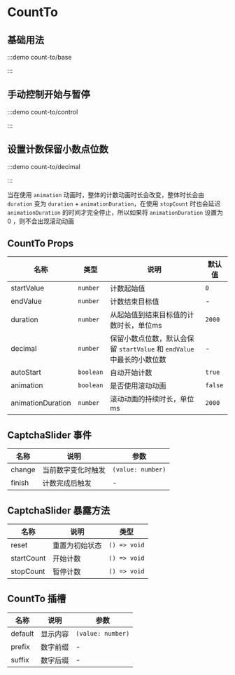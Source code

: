 # CountTo

## 基础用法

:::demo count-to/base

:::

## 手动控制开始与暂停

:::demo count-to/control

:::

## 设置计数保留小数点位数

:::demo count-to/decimal

:::

当在使用 `animation` 动画时，整体的计数动画时长会改变，整体时长会由 `duration` 变为 `duration` + `animationDuration`，在使用 `stopCount` 时也会延迟 `animationDuration` 的时间才完全停止，所以如果将 `animationDuration` 设置为 0 ，则不会出现滚动动画

## CountTo Props

| 名称              | 类型      | 说明                                                                   | 默认值  |
| ----------------- | --------- | ---------------------------------------------------------------------- | ------- |
| startValue        | `number`  | 计数起始值                                                             | `0`     |
| endValue          | `number`  | 计数结束目标值                                                         | -       |
| duration          | `number`  | 从起始值到结束目标值的计数时长，单位ms                                 | `2000`  |
| decimal           | `number`  | 保留小数点位数，默认会保留 `startValue` 和 `endValue` 中最长的小数位数 | -       |
| autoStart         | `boolean` | 自动开始计数                                                           | `true`  |
| animation         | `boolean` | 是否使用滚动动画                                                       | `false` |
| animationDuration | `number`  | 滚动动画的持续时长，单位ms                                             | `2000`  |

## CaptchaSlider 事件

| 名称   | 说明               | 参数              |
| ------ | ------------------ | ----------------- |
| change | 当前数字变化时触发 | `(value: number)` |
| finish | 计数完成后触发     | -                 |

## CaptchaSlider 暴露方法

| 名称       | 说明           | 类型         |
| ---------- | -------------- | ------------ |
| reset      | 重置为初始状态 | `() => void` |
| startCount | 开始计数       | `() => void` |
| stopCount  | 暂停计数       | `() => void` |

## CountTo 插槽

| 名称    | 说明     | 参数              |
| ------- | -------- | ----------------- |
| default | 显示内容 | `(value: number)` |
| prefix  | 数字前缀 | -                 |
| suffix  | 数字后缀 | -                 |
